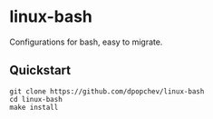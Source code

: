# linux-bash

Configurations for bash, easy to migrate.

## Quickstart

```
git clone https://github.com/dpopchev/linux-bash
cd linux-bash
make install
```
